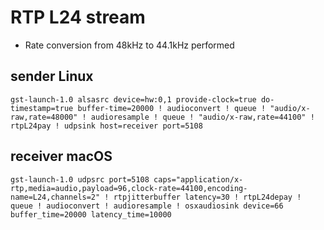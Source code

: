 # RTP L24 stream

* Rate conversion from 48kHz to 44.1kHz performed

## sender Linux

```shell
gst-launch-1.0 alsasrc device=hw:0,1 provide-clock=true do-timestamp=true buffer-time=20000 ! audioconvert ! queue ! "audio/x-raw,rate=48000" ! audioresample ! queue ! "audio/x-raw,rate=44100" ! rtpL24pay ! udpsink host=receiver port=5108
```

## receiver macOS

```shell
gst-launch-1.0 udpsrc port=5108 caps="application/x-rtp,media=audio,payload=96,clock-rate=44100,encoding-name=L24,channels=2" ! rtpjitterbuffer latency=30 ! rtpL24depay ! queue ! audioconvert ! audioresample ! osxaudiosink device=66 buffer_time=20000 latency_time=10000
```
